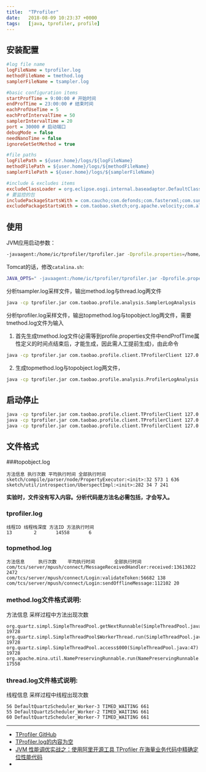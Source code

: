 ```yaml
---
title:  "TProfiler"
date:   2018-08-09 10:23:37 +0000
tags:   [java, tprofiler, profile]
---
```


## 安装配置

```ini
#log file name
logFileName = tprofiler.log
methodFileName = tmethod.log
samplerFileName = tsampler.log

#basic configuration items
startProfTime = 9:00:00 # 开始时间
endProfTime = 23:00:00 # 结束时间
eachProfUseTime = 5
eachProfIntervalTime = 50
samplerIntervalTime = 20
port = 30000 # 启动端口
debugMode = false
needNanoTime = false
ignoreGetSetMethod = true

#file paths
logFilePath = ${user.home}/logs/${logFileName}
methodFilePath = ${user.home}/logs/${methodFileName}
samplerFilePath = ${user.home}/logs/${samplerFileName}

#include & excludes items
excludeClassLoader = org.eclipse.osgi.internal.baseadaptor.DefaultClassLoader
# 要监控的包
includePackageStartsWith = com.caucho;com.defonds;com.fasterxml;com.sun.jersey;com.sun.jmx;org.apache;org.codehaus;org.jdbcdslog;org.mybatis;org.quartz;org.springframework
excludePackageStartsWith = com.taobao.sketch;org.apache.velocity;com.alibaba;com.taobao.forest.domain.dataobject
```

## 使用

JVM应用启动参数：

```sh
-javaagent:/home/ic/tprofiler/tprofiler.jar -Dprofile.properties=/home/ic/tprofiler/profile.properties
```

Tomcat的话，修改`catalina.sh`:

```sh
JAVA_OPTS=" -javaagent:/home/ic/tprofiler/tprofiler.jar -Dprofile.properties=/home/ic/tprofiler/profile.properties"
```

分析tsampler.log采样文件，输出method.log与thread.log两文件

```sh
java -cp tprofiler.jar com.taobao.profile.analysis.SamplerLogAnalysis  /home/ic/logs/tsampler.log /home/ic/logs/method.log /home/ic/logs/thread.log
```

分析tprofiler.log采样文件，输出topmethod.log与topobject.log两文件，需要tmethod.log文件为输入

1. 首先生成tmethod.log文件(必需等到profile.properties文件中endProfTime属性定义的时间点结束后，才能生成，因此需人工提前生成)，由此命令

```sh
java -cp tprofiler.jar com.taobao.profile.client.TProfilerClient 127.0.0.1 50000 flushmethod    
```

2. 生成topmethod.log与topobject.log两文件，

```sh
java -cp tprofiler.jar com.taobao.profile.analysis.ProfilerLogAnalysis /home/ic/logs/tprofiler.log /home/ic/logs/tmethod.log /home/ic/logs/topmethod.log /home/ic/logs/topobject.log
```

## 启动停止

```sh
java -cp tprofiler.jar com.taobao.profile.client.TProfilerClient 127.0.0.1 50000 stauts
java -cp tprofiler.jar com.taobao.profile.client.TProfilerClient 127.0.0.1 50000 stop
java -cp tprofiler.jar com.taobao.profile.client.TProfilerClient 127.0.0.1 50000 start
```

## 文件格式
###topobject.log

```
方法信息 执行次数 平均执行时间 全部执行时间
sketch/compile/parser/node/PropertyExecutor:<init>:32 573 1 636
sketch/util/introspection/UberspectImpl:<init>:282 34 7 241
```

**实验时，文件没有写入内容。分析代码是方法名必需包括<init>，才会写入。**

### tprofiler.log

```
线程ID 线程栈深度 方法ID 方法执行时间
13        2       14558       6
```

### topmethod.log

```
方法信息     执行次数    平均执行时间       全部执行时间 
com/tcs/server/mpush/connect/MessageReceivedHandler:received:13613022 2472
com/tcs/server/mpush/connect/Login:validateToken:56682 138
com/tcs/server/mpush/connect/Login:sendOfflineMessage:112102 20
```

### method.log文件格式说明:
方法信息 采样过程中方法出现次数
```
org.quartz.simpl.SimpleThreadPool.getNextRunnable(SimpleThreadPool.java:428) 19728
org.quartz.simpl.SimpleThreadPool$WorkerThread.run(SimpleThreadPool.java:518) 19728
org.quartz.simpl.SimpleThreadPool.access$000(SimpleThreadPool.java:47) 19728
org.apache.mina.util.NamePreservingRunnable.run(NamePreservingRunnable.java:51) 17558
```

### thread.log文件格式说明:

线程信息 采样过程中线程出现次数
```
56 DefaultQuartzScheduler_Worker-3 TIMED_WAITING 661
55 DefaultQuartzScheduler_Worker-2 TIMED_WAITING 661
60 DefaultQuartzScheduler_Worker-7 TIMED_WAITING 661
```

---

- [TProfiler GitHub](https://github.com/alibaba/TProfiler)
- [TProfiler.log的内容为空](https://github.com/alibaba/TProfiler/issues/33)
- [JVM 性能调优实战之：使用阿里开源工具 TProfiler 在海量业务代码中精确定位性能代码](https://blog.csdn.net/defonds/article/details/52605670)
- [](https://blog.csdn.net/wh0426/article/details/51994054)